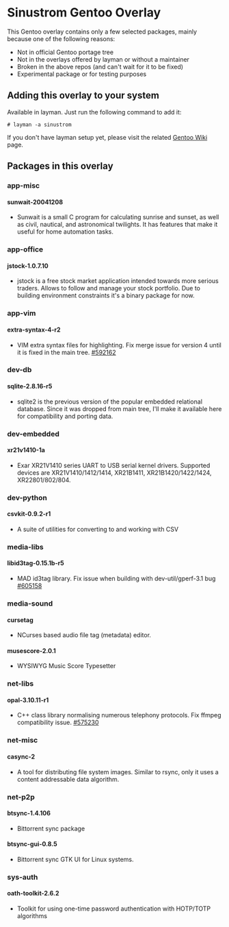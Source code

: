 Sinustrom Gentoo Overlay
========================

This Gentoo overlay contains only a few selected packages,
mainly because one of the following reasons:

* Not in official Gentoo portage tree
* Not in the overlays offered by layman or without a maintainer
* Broken in the above repos (and can't wait for it to be fixed)
* Experimental package or for testing purposes

## Adding this overlay to your system

Available in layman. Just run the following command to add it:

    # layman -a sinustrom

If you don't have layman setup yet, please visit the related
[Gentoo Wiki](https://wiki.gentoo.org/wiki/Layman) page.

## <a name="packages"></a>Packages in this overlay

### app-misc

#### sunwait-20041208

* Sunwait is a small C program for calculating sunrise and sunset, as well as
civil, nautical, and astronomical twilights. It has features that make it
useful for home automation tasks.

### app-office

#### jstock-1.0.7.10

* jstock is a free stock market application intended towards more serious traders.
Allows to follow and manage your stock portfolio. Due to building environment
constraints it's a binary package for now.

### app-vim

#### extra-syntax-4-r2

* VIM extra syntax files for highlighting. Fix merge issue for version 4 until it
is fixed in the main tree. [#592162](https://bugs.gentoo.org/show_bug.cgi?id=592162)

### dev-db

#### sqlite-2.8.16-r5

* sqlite2 is the previous version of the popular embedded relational database.
Since it was dropped from main tree, I'll make it available here for compatibility
and porting data.

### dev-embedded

#### xr21v1410-1a

* Exar XR21V1410 series UART to USB serial kernel drivers. Supported devices are
XR21V1410/1412/1414, XR21B1411, XR21B1420/1422/1424, XR22801/802/804.

### dev-python

#### csvkit-0.9.2-r1

* A suite of utilities for converting to and working with CSV

### media-libs

#### libid3tag-0.15.1b-r5

* MAD id3tag library. Fix issue when building with dev-util/gperf-3.1 bug
[#605158](https://bugs.gentoo.org/show_bug.cgi?id=605158)

### media-sound

#### cursetag

* NCurses based audio file tag (metadata) editor. 

#### musescore-2.0.1

* WYSIWYG Music Score Typesetter

### net-libs

#### opal-3.10.11-r1

* C++ class library normalising numerous telephony protocols. Fix ffmpeg compatibility
issue. [#575230](https://bugs.gentoo.org/show_bug.cgi?id=575230)

### net-misc

#### casync-2

* A tool for distributing file system images. Similar to rsync, only it uses a content
addressable data algorithm.

### net-p2p

#### btsync-1.4.106

* Bittorrent sync package

#### btsync-gui-0.8.5

* Bittorrent sync GTK UI for Linux systems.

### sys-auth

#### oath-toolkit-2.6.2

* Toolkit for using one-time password authentication with HOTP/TOTP algorithms  
